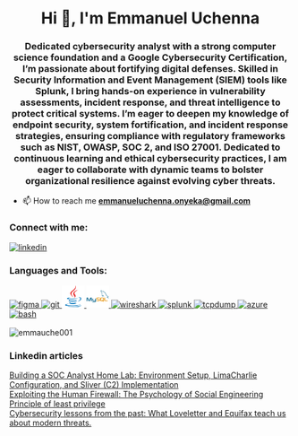 <h1 align="center">Hi 👋, I'm Emmanuel Uchenna</h1>
<h3 align="center">Dedicated cybersecurity analyst with a strong computer science foundation and a Google Cybersecurity Certification, I’m passionate about fortifying digital defenses. Skilled in Security Information and Event Management (SIEM) tools like Splunk, I bring hands-on experience in vulnerability assessments, incident response, and threat intelligence to protect critical systems. I’m eager to deepen my knowledge of endpoint security, system fortification, and incident response strategies, ensuring compliance with regulatory frameworks such as NIST, OWASP, SOC 2, and ISO 27001. Dedicated to continuous learning and ethical cybersecurity practices, I am eager to collaborate with dynamic teams to bolster organizational resilience against evolving cyber threats. </h3>


- 📫 How to reach me **emmanueluchenna.onyeka@gmail.com**


<h3 align="left">Connect with me:</h3>
<p align="left">
  <a href="www.linkedin.com/in/emmanuel-uchenna-2a91311b2" target="_blank" rel="noreferrer">
    <img src="https://www.vectorlogo.zone/logos/linkedin/linkedin-icon.svg" alt="linkedin" width="40" height="40"/>
  </a>
</p>

<h3 align="left">Languages and Tools:</h3>
<p align="left">  
  <a href="https://www.figma.com/" target="_blank" rel="noreferrer"> 
    <img src="https://www.vectorlogo.zone/logos/figma/figma-icon.svg" alt="figma" width="40" height="40"/> 
  </a> 
  <a href="https://git-scm.com/" target="_blank" rel="noreferrer"> 
    <img src="https://www.vectorlogo.zone/logos/git-scm/git-scm-icon.svg" alt="git" width="40" height="40"/> 
  </a>  
  <a href="https://www.java.com" target="_blank" rel="noreferrer"> 
    <img src="https://raw.githubusercontent.com/devicons/devicon/master/icons/java/java-original.svg" alt="java" width="40" height="40"/> 
  </a> 
  <a href="https://www.mysql.com/" target="_blank" rel="noreferrer"> 
    <img src="https://raw.githubusercontent.com/devicons/devicon/master/icons/mysql/mysql-original-wordmark.svg" alt="mysql" width="40" height="40"/> 
  </a>  
  <a href="https://www.wireshark.org/" target="_blank" rel="noreferrer"> 
    <img src="https://upload.wikimedia.org/wikipedia/commons/e/e3/Wireshark_Logo.svg" alt="wireshark" width="40" height="40"/> 
  </a>
  <a href="https://www.splunk.com/" target="_blank" rel="noreferrer"> 
    <img src="https://www.vectorlogo.zone/logos/splunk/splunk-icon.svg" alt="splunk" width="40" height="40"/> 
  </a> 
  <a href="https://www.tcpdump.org/" target="_blank" rel="noreferrer"> 
    <img src="https://upload.wikimedia.org/wikipedia/commons/3/36/Tcpdump_logo.svg" alt="tcpdump" width="40" height="40"/> 
  </a> 
  <a href="https://azure.microsoft.com/" target="_blank" rel="noreferrer"> 
    <img src="https://www.vectorlogo.zone/logos/microsoft_azure/microsoft_azure-icon.svg" alt="azure" width="40" height="40"/> 
  </a>
  <a href="https://www.gnu.org/software/bash/" target="_blank" rel="noreferrer"> 
    <img src="https://upload.wikimedia.org/wikipedia/commons/4/4b/Bash_Logo_Colored.svg" alt="bash" width="40" height="40"/> 
  </a>
</p>


<p><img align="center" src="https://github-readme-stats.vercel.app/api/top-langs?username=emmauche001&show_icons=true&locale=en&layout=compact" alt="emmauche001" /></p>

### Linkedin articles

<p align="left">
  <a href="https://medium.com/@emmanueluchenna.onyeka/building-a-soc-analyst-home-lab-environment-setup-limacharlie-configuration-and-sliver-c2-3971e3522e06" target="_blank" rel="noreferrer"> 
    Building a SOC Analyst Home Lab: Environment Setup, LimaCharlie Configuration, and Sliver (C2) Implementation
  </a><br/>
  <a href="https://www.linkedin.com/pulse/exploiting-human-firewall-psychology-social-emmanuel-uchenna-izmje/?trackingId=42nv01jhQyuT28vWwYI60Q%3D%3D" target="_blank" rel="noreferrer"> 
    Exploiting the Human Firewall: The Psychology of Social Engineering
  </a><br/>
  <a href="https://www.linkedin.com/pulse/principle-least-privilege-emmanuel-uchenna-fc56f/?trackingId=L%2F0%2BXutkxrittYdE6YQMqA%3D%3D" target="_blank" rel="noreferrer"> 
    Principle of least privilege
  </a><br/>
  <a href="https://www.linkedin.com/pulse/cybersecurity-lessons-from-past-what-loveletter-equifax-uchenna-bdhfe/?trackingId=j54v83aNygxKGhcbN%2Fy%2F1A%3D%3D" target="_blank" rel="noreferrer"> 
    Cybersecurity lessons from the past: What Loveletter and Equifax teach us about modern threats.
  </a>
</p>

<!-- BLOG-POST-LIST:START -->
<!-- BLOG-POST-LIST:END -->
